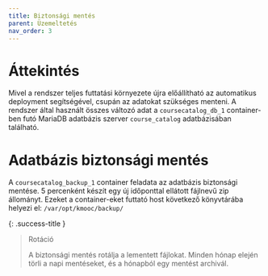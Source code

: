 ```yaml
---
title: Biztonsági mentés
parent: Üzemeltetés
nav_order: 3
---
```

# Áttekintés

Mivel a rendszer teljes futtatási környezete újra előállítható az automatikus deployment segítségével, csupán az adatokat szükséges menteni. A rendszer által használt összes változó adat a `coursecatalog_db_1` container-ben futó MariaDB adatbázis szerver `course_catalog` adatbázisában található.

# Adatbázis biztonsági mentés

A `coursecatalog_backup_1` container feladata az adatbázis biztonsági mentése. 5 percenként készít egy új időponttal ellátott fájlnevű zip állományt. Ezeket a container-eket futtató host következő könyvtárába helyezi el: `/var/opt/kmooc/backup/`

{: .success-title }
> Rotáció
> 
> A biztonsági mentés rotálja a lementett fájlokat. Minden hónap elején törli a napi mentéseket, és a hónapból egy mentést archivál.